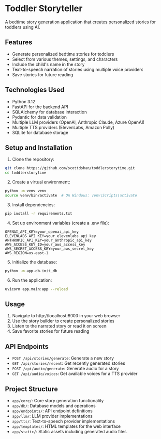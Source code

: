 # Toddler Storyteller

A bedtime story generation application that creates personalized stories for toddlers using AI.

## Features

- Generate personalized bedtime stories for toddlers
- Select from various themes, settings, and characters
- Include the child's name in the story
- Text-to-speech narration of stories using multiple voice providers
- Save stories for future reading

## Technologies Used

- Python 3.12
- FastAPI for the backend API
- SQLAlchemy for database interaction
- Pydantic for data validation
- Multiple LLM providers (OpenAI, Anthropic Claude, Azure OpenAI)
- Multiple TTS providers (ElevenLabs, Amazon Polly)
- SQLite for database storage

## Setup and Installation

1. Clone the repository:
```bash
git clone https://github.com/scottdshan/toddlerstorytime.git
cd toddlerstorytime
```

2. Create a virtual environment:
```bash
python -m venv venv
source venv/bin/activate  # On Windows: venv\Scripts\activate
```

3. Install dependencies:
```bash
pip install -r requirements.txt
```

4. Set up environment variables (create a .env file):
```
OPENAI_API_KEY=your_openai_api_key
ELEVENLABS_API_KEY=your_elevenlabs_api_key
ANTHROPIC_API_KEY=your_anthropic_api_key
AWS_ACCESS_KEY_ID=your_aws_access_key
AWS_SECRET_ACCESS_KEY=your_aws_secret_key
AWS_REGION=us-east-1
```

5. Initialize the database:
```bash
python -m app.db.init_db
```

6. Run the application:
```bash
uvicorn app.main:app --reload
```

## Usage

1. Navigate to http://localhost:8000 in your web browser
2. Use the story builder to create personalized stories
3. Listen to the narrated story or read it on screen
4. Save favorite stories for future reading

## API Endpoints

- `POST /api/stories/generate`: Generate a new story
- `GET /api/stories/recent`: Get recently generated stories
- `POST /api/audio/generate`: Generate audio for a story
- `GET /api/audio/voices`: Get available voices for a TTS provider

## Project Structure

- `app/core/`: Core story generation functionality
- `app/db/`: Database models and operations
- `app/endpoints/`: API endpoint definitions
- `app/llm/`: LLM provider implementations
- `app/tts/`: Text-to-speech provider implementations
- `app/templates/`: HTML templates for the web interface
- `app/static/`: Static assets including generated audio files 